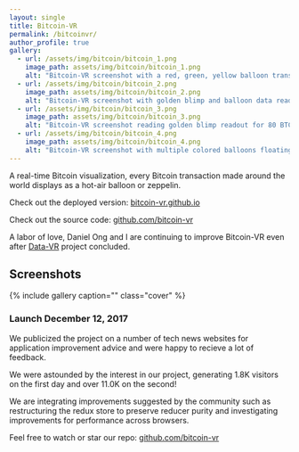 ```yaml
---
layout: single
title: Bitcoin-VR
permalink: /bitcoinvr/
author_profile: true
gallery:
  - url: /assets/img/bitcoin/bitcoin_1.png
    image_path: assets/img/bitcoin/bitcoin_1.png
    alt: "Bitcoin-VR screenshot with a red, green, yellow balloon transactions"
  - url: /assets/img/bitcoin/bitcoin_2.png
    image_path: assets/img/bitcoin/bitcoin_2.png
    alt: "Bitcoin-VR screenshot with golden blimp and balloon data readout"
  - url: /assets/img/bitcoin/bitcoin_3.png
    image_path: assets/img/bitcoin/bitcoin_3.png
    alt: "Bitcoin-VR screenshot reading golden blimp readout for 80 BTC transaction size"
  - url: /assets/img/bitcoin/bitcoin_4.png
    image_path: assets/img/bitcoin/bitcoin_4.png
    alt: "Bitcoin-VR screenshot with multiple colored balloons floating up into the sky"
---
```


A real-time Bitcoin visualization, every Bitcoin transaction made around the world displays as a hot-air balloon or zeppelin.

Check out the deployed version: [bitcoin-vr.github.io](https://bitcoin-vr.github.io/)

Check out the source code: [github.com/bitcoin-vr](https://github.com/bitcoin-vr)

A labor of love, Daniel Ong and I are continuing to improve Bitcoin-VR even after [Data-VR](/datavr/) project concluded.

<h2>Screenshots</h2>

{% include gallery caption="" class="cover" %}

<h3>Launch December 12, 2017</h3>
We publicized the project on a number of tech news websites for application improvement advice and were happy to recieve a lot of feedback.

We were astounded by the interest in our project, generating 1.8K visitors on the first day and over 11.0K on the second!

We are integrating improvements suggested by the community such as restructuring the redux store to preserve reducer purity and investigating improvements for performance across browsers.

Feel free to watch or star our repo: [github.com/bitcoin-vr](https://github.com/bitcoin-vr)
